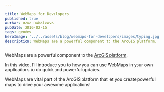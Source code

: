 ```yaml
---

title: WebMaps for Developers
published: true
author: Rene Rubalcava
pubDate: 2016-02-15
tags: geodev
heroImage: '../../assets/blog/webmaps-for-developers/images/typing.jpg'
description: WebMaps are a powerful component to the ArcGIS platform.
---
```


WebMaps are a powerful component to the
[ArcGIS platform](http://www.esri.com/software/arcgis/arcgisonline).

In this video, I'll introduce you to how you can use WebMaps in your own
applications to do quick and powerful updates.

WebMaps are vital part of the ArcGIS platform that let you create powerful maps
to drive your awesome applications!

<lite-youtube videoid="ifjlKOqcx50"></lite-youtube>
